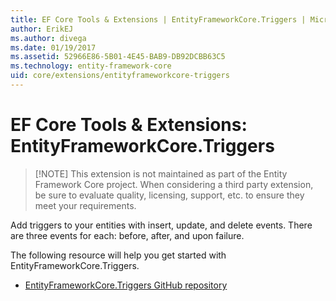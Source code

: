```yaml
---
title: EF Core Tools & Extensions | EntityFrameworkCore.Triggers | Microsoft Docs
author: ErikEJ
ms.author: divega
ms.date: 01/19/2017
ms.assetid: 52966E86-5B01-4E45-BAB9-DB92DCBB63C5
ms.technology: entity-framework-core
uid: core/extensions/entityframeworkcore-triggers
---
```


# EF Core Tools & Extensions: EntityFrameworkCore.Triggers

> [!NOTE] This extension is not maintained as part of the Entity Framework Core project. When considering a third party extension, be sure to evaluate quality, licensing, support, etc. to ensure they meet your requirements.

Add triggers to your entities with insert, update, and delete events. There are three events for each: before, after, and upon failure.

The following resource will help you get started with EntityFrameworkCore.Triggers.
* [EntityFrameworkCore.Triggers GitHub repository](https://github.com/NickStrupat/EntityFramework.Triggers/)
